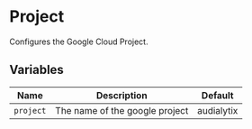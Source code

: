 # Project

Configures the Google Cloud Project.

## Variables

| Name | Description | Default |
|------|-------------|---------|
| `project` | The name of the google project | audialytix |
